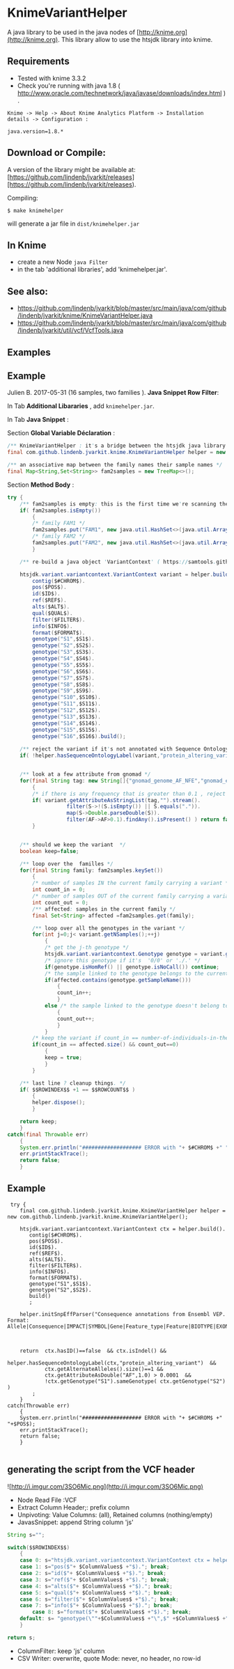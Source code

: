 # KnimeVariantHelper

A java library to be used in the java nodes of [http://knime.org](http://knime.org). This library allow to use the htsjdk library into knime.


## Requirements

* Tested with knime 3.3.2
* Check you're running with java 1.8 ( http://www.oracle.com/technetwork/java/javase/downloads/index.html ) .

```
Knime -> Help -> About Knime Analytics Platform -> Installation details -> Configuration : 

java.version=1.8.*

```


## Download or Compile:

A version of the library might be available at: [https://github.com/lindenb/jvarkit/releases][https://github.com/lindenb/jvarkit/releases).

Compiling:

```
$ make knimehelper
```

will generate a jar file in `dist/knimehelper.jar`

## In Knime

* create a new Node `java Filter`
* in the tab 'additional libraries', add 'knimehelper.jar'.

## See also:

* https://github.com/lindenb/jvarkit/blob/master/src/main/java/com/github/lindenb/jvarkit/knime/KnimeVariantHelper.java
* https://github.com/lindenb/jvarkit/blob/master/src/main/java/com/github/lindenb/jvarkit/util/vcf/VcfTools.java


## Examples

## Example

Julien B. 2017-05-31 (16 samples, two families  ). **Java Snippet Row Filter**: 

In Tab **Additional Libararies** , add `knimehelper.jar`.


In Tab **Java Snippet**  :

Section **Global Variable Déclaration** :


```java
/** KnimeVariantHelper : it's a bridge between the htsjdk java library for HTS data and the tables in knime */
final com.github.lindenb.jvarkit.knime.KnimeVariantHelper helper = new com.github.lindenb.jvarkit.knime.KnimeVariantHelper();

/** an associative map between the family names their sample names */
final Map<String,Set<String>> fam2samples = new TreeMap<>();
```

Section **Method Body** :

```java
try	{
	/** fam2samples is empty: this is the first time we're scanning the table: let's initialize fam2samples by filling the associative map 'family-name' -> sample-set */
	if( fam2samples.isEmpty())
		{
		/* family FAM1 */
		fam2samples.put("FAM1", new java.util.HashSet<>(java.util.Arrays.asList("S1","S2","S3")));
		/* family FAM2 */
		fam2samples.put("FAM2", new java.util.HashSet<>(java.util.Arrays.asList("S4","S5","S6")));
		}

	/** re-build a java object 'VariantContext' ( https://samtools.github.io/htsjdk/javadoc/htsjdk/htsjdk/variant/variantcontext/VariantContext.html ) from the table.  */

	htsjdk.variant.variantcontext.VariantContext variant = helper.build().
		contig($#CHROM$).
		pos($POS$).
		id($ID$).
		ref($REF$).
		alts($ALT$).
		qual($QUAL$).
		filter($FILTER$).
		info($INFO$).
		format($FORMAT$).
		genotype("S1",$S1$).
		genotype("S2",$S2$).
		genotype("S3",$S3$).
		genotype("S4",$S4$).
		genotype("S5",$S5$).
		genotype("S6",$S6$).
		genotype("S7",$S7$).
		genotype("S8",$S8$).
		genotype("S9",$S9$).
		genotype("S10",$S10$).
		genotype("S11",$S11$).
		genotype("S12",$S12$).
		genotype("S13",$S13$).
		genotype("S14",$S14$).
		genotype("S15",$S15$).
		genotype("S16",$S16$).build();
	
	/** reject the variant if it's not annotated with Sequence Ontology term http://www.sequenceontology.org/miso/current_svn/term/SO:0001818 */
	if( !helper.hasSequenceOntologyLabel(variant,"protein_altering_variant") ) return false;


	/** look at a few attribute from gnomad */
	for(final String tag: new String[]{"gnomad_genome_AF_NFE","gnomad_exome_AF_NFE"})
		{
		/* if there is any frequency that is greater than 0.1 , reject the variant */
		if( variant.getAttributeAsStringList(tag,"").stream().
			       filter(S->!(S.isEmpty()) || S.equals(".")).
			       map(S->Double.parseDouble(S)).
			       filter(AF->AF>0.1).findAny().isPresent() ) return false;
		}


	/** should we keep the variant  */
	boolean keep=false;

	/** loop over the  familles */
	for(final String family: fam2samples.keySet())
		{
		/* number of samples IN the current family carrying a variant */
		int count_in = 0; 
		/* number of samples OUT of the current family carrying a variant */
		int count_out = 0;
		/** affected: samples in the current family */
		final Set<String> affected =fam2samples.get(family);

		/** loop over all the genotypes in the variant */
		for(int j=0;j< variant.getNSamples();++j)
			{
			/* get the j-th genotype */
			htsjdk.variant.variantcontext.Genotype genotype = variant.getGenotype(j);
			/* ignore this genotype if it's  '0/0' or './.' */
			if(genotype.isHomRef() || genotype.isNoCall()) continue;
			/* the sample linked to the genotype belongs to the current family */
			if(affected.contains(genotype.getSampleName()))
				{
				count_in++;
				}
			else /* the sample linked to the genotype doesn't belong to the current family */
				{
				count_out++;
				}
			}
		/* keep the variant if count_in == number-of-individuals-in-the-family and if there is not individual affected out of the current_family */
		if(count_in == affected.size() && count_out==0)
			{
			keep = true;
			}
		}

	/** last line ? cleanup things. */
	if( $$ROWINDEX$$ +1 == $$ROWCOUNT$$ )
		{
		helper.dispose();
		}

	return keep;	
	} 
catch(final Throwable err)
	{
	System.err.println("################### ERROR with "+ $#CHROM$ +" "+$POS$);
	err.printStackTrace();
	return false;
	}
```




## Example

```
 try {
	final com.github.lindenb.jvarkit.knime.KnimeVariantHelper helper = new com.github.lindenb.jvarkit.knime.KnimeVariantHelper();
	
	htsjdk.variant.variantcontext.VariantContext ctx = helper.build().
	   contig($#CHROM$).
	   pos($POS$).
	   id($ID$).
	   ref($REF$).
	   alts($ALT$).
	   filter($FILTER$).
	   info($INFO$).
	   format($FORMAT$).
	   genotype("S1",$S1$).
	   genotype("S2",$S2$).
	   build()
	   ;
	
	helper.initSnpEffParser("Consequence annotations from Ensembl VEP. Format: Allele|Consequence|IMPACT|SYMBOL|Gene|Feature_type|Feature|BIOTYPE|EXON|INTRON|HGVSc|HGVSp|cDNA_position|CDS_position|Protein_position|Amino_acids|Codons|Existing_variation|DISTANCE|STRAND|SYMBOL_SOURCE|HGNC_ID|RefSeq|SIFT|PolyPhen");
	
	
	
	return  ctx.hasID()==false  && ctx.isIndel() &&
	        helper.hasSequenceOntologyLabel(ctx,"protein_altering_variant")  && 
	        ctx.getAlternateAlleles().size()==1 && 
			ctx.getAttributeAsDouble("AF",1.0) > 0.0001  &&
	        !ctx.getGenotype("S1").sameGenotype( ctx.getGenotype("S2") )
	    ;
	}
catch(Throwable err)
	{
	System.err.println("################### ERROR with "+ $#CHROM$ +" "+$POS$);
	err.printStackTrace();
	return false;
	}
	 
```

## generating the script from the VCF header

![http://i.imgur.com/3SO6Mic.png](http://i.imgur.com/3SO6Mic.png)


* Node Read File :VCF
* Extract Column Header;: prefix column
* Unpivoting: Value Columns: (all), Retained columns (nothing/empty)
* JavasSnippet: append String column 'js'

```java
String s="";

switch($$ROWINDEX$$)
	{
	case 0: s="htsjdk.variant.variantcontext.VariantContext ctx = helper.build().contig($"+ $ColumnValues$ +"$)."; break;
	case 1: s="pos($"+ $ColumnValues$ +"$)."; break;
	case 2: s="id($"+ $ColumnValues$ +"$)."; break;
	case 3: s="ref($"+ $ColumnValues$ +"$)."; break;
	case 4: s="alts($"+ $ColumnValues$ +"$)."; break;
	case 5: s="qual($"+ $ColumnValues$ +"$)."; break;
	case 6: s="filter($"+ $ColumnValues$ +"$)."; break;
	case 7: s="info($"+ $ColumnValues$ +"$)."; break;
        case 8: s="format($"+ $ColumnValues$ +"$)."; break;
	default: s= "genotype(\""+$ColumnValues$ +"\",$" +$ColumnValues$ +"$).";if( $$ROWINDEX$$ +1 == $$ROWCOUNT$$) s+="build();"; break;
	}

return s;
```

* ColumnFilter: keep 'js' column
* CSV Writer: overwrite, quote Mode: never, no header, no row-id


